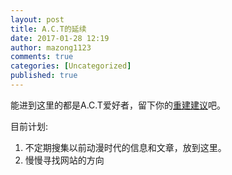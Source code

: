 ```yaml
---
layout: post
title: A.C.T的延续
date: 2017-01-28 12:19
author: mazong1123
comments: true
categories: [Uncategorized]
published: true
---
```

能进到这里的都是A.C.T爱好者，留下你的[重建建议](https://github.com/mazong1123/act/issues)吧。

目前计划:

1. 不定期搜集以前动漫时代的信息和文章，放到这里。
2. 慢慢寻找网站的方向
